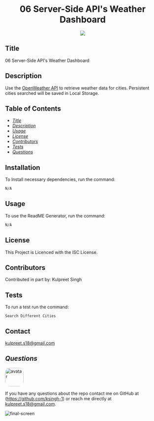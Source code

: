 
<h1 align="center">06 Server-Side API's Weather Dashboard</h1>
<p align="center" margin="50px">
    <a>
    <img src="https://img.shields.io/badge/Creator-KSingh-orange"/>
    </a>
</p>

## Title
06 Server-Side API's Weather Dashboard

## Description
Use the [OpenWeather API](https://openweathermap.org/api) to retrieve weather data for cities. Persistent cities searched will be saved in Local Storage.

## Table of Contents
* *[Title](#title)*
* *[Description](#description)*
* *[Usage](#usage)*
* *[License](#license)*
* *[Contributors](#contributors)*
* *[Tests](#tests)*
* *[Questions](#questions)*


## Installation
To Install necessary dependencies, run the command:
```sh
N/A
```

## Usage
To use the ReadME Generator, run the command:
```sh
N/A
```

## License
This Project is Licenced with the ISC License.


## Contributors
Contributed in part by:
Kulpreet Singh

## Tests
To run a test run the command:
```
Search Different Cities
```

## Contact
kulpreet.s18@gmail.com


## *Questions*
<img src="https://avatars1.githubusercontent.com/u/62266210?v=4" alt="avatar" style="border-radius: 15px" width="60"/>

If you have any questions about the repo contact me on GitHub at (https://github.com/ksingh-1)
or reach me directly at <kulpreet.s18@gmail.com>.

![final-screen](https://github.com/ksingh-1/06-Weather-Dashboard/blob/master/Assets/FinalScreen.PNG?raw=true)
